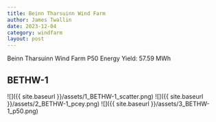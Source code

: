 ```yaml
---
title: Beinn Tharsuinn Wind Farm
author: James Twallin
date: 2023-12-04
category: windfarm
layout: post
---
```

Beinn Tharsuinn Wind Farm P50 Energy Yield: 57.59 MWh

BETHW-1
-------------
![]({{ site.baseurl }}/assets/1_BETHW-1_scatter.png)
![]({{ site.baseurl }}/assets/2_BETHW-1_pcey.png)
![]({{ site.baseurl }}/assets/3_BETHW-1_p50.png)

